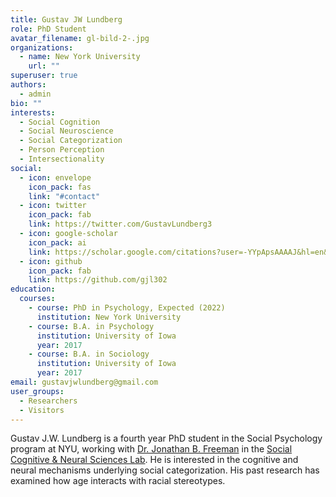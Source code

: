 ```yaml
---
title: Gustav JW Lundberg
role: PhD Student
avatar_filename: gl-bild-2-.jpg
organizations:
  - name: New York University
    url: ""
superuser: true
authors:
  - admin
bio: ""
interests:
  - Social Cognition
  - Social Neuroscience
  - Social Categorization
  - Person Perception
  - Intersectionality
social:
  - icon: envelope
    icon_pack: fas
    link: "#contact"
  - icon: twitter
    icon_pack: fab
    link: https://twitter.com/GustavLundberg3
  - icon: google-scholar
    icon_pack: ai
    link: https://scholar.google.com/citations?user=-YYpApsAAAAJ&hl=en&oi=sra
  - icon: github
    icon_pack: fab
    link: https://github.com/gjl302
education:
  courses:
    - course: PhD in Psychology, Expected (2022)
      institution: New York University
    - course: B.A. in Psychology
      institution: University of Iowa
      year: 2017
    - course: B.A. in Sociology
      institution: University of Iowa
      year: 2017
email: gustavjwlundberg@gmail.com
user_groups:
  - Researchers
  - Visitors
---
```

Gustav J.W. Lundberg is a fourth year PhD student in the Social Psychology program at NYU, working with <a href="http://www.jonbfreeman.com/">Dr. Jonathan B. Freeman</a> in the <a href="http://psych.nyu.edu/freemanlab/index.htm">Social Cognitive & Neural Sciences Lab</a>. He is interested in the cognitive and neural mechanisms underlying social categorization. His past research has examined how age interacts with racial stereotypes.